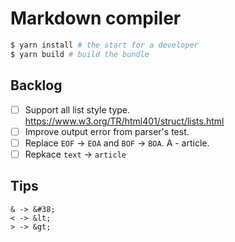 # Markdown compiler
```sh
$ yarn install # the start for a developer
$ yarn build # build the bundle
```

## Backlog
- [ ] Support all list style type. https://www.w3.org/TR/html401/struct/lists.html
- [ ] Improve output error from parser's test.
- [ ] Replace `EOF` -> `EOA` and `BOF` -> `BOA`. A - article.
- [ ] Repkace `text` -> `article`

## Tips
```
& -> &#38;
< -> &lt;
> -> &gt;
```